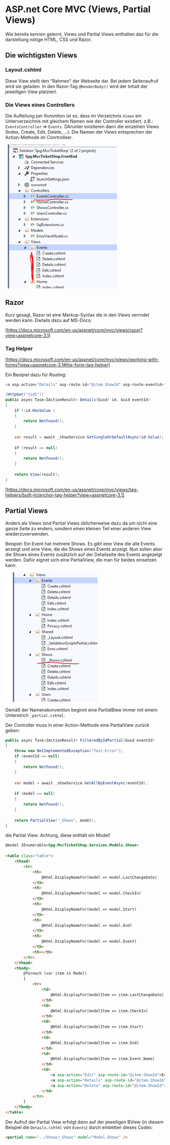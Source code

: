 # ASP.net Core MVC (Views, Partial Views)

Wie bereits kennen gelernt, Views und Partial Views enthalten das für die darstellung nötige HTML, CSS und Razor.

## Die wichtigsten Views

### Layout.cshtml

Diese View stellt den "Rahmen" der Webseite dar. Bei jedem Seitenaufruf wird sie geladen. In den Razor-Tag `@RenderBody()` wird der Inhalt  der jeweiligen View platziert.

### Die Views eines Controllers

Die Aufteilung per Konvntion ist so, dass im Verzeichnis `Views` ein Unterverzeichnis mit gleichem Namen wie der Controller existiert. z.B.: `EventsController` => `Events`. DArunter existieren dann die einzelnen Views (Index, Create, Edit, Delete, ...). Die Namen der Views entsprechen der Action-Methode im Conrtrolleer.

![GeneratedCode](GeneratedCode.PNG)

## Razor

Kurz gesagt, Razor ist eine Markup-Syntax die in den Views verrndet werden kann. Dwtails dazu auf MS-Docs:

[https://docs.microsoft.com/en-us/aspnet/core/mvc/views/razor?view=aspnetcore-3.1]

### Tag Helper

[https://docs.microsoft.com/en-us/aspnet/core/mvc/views/working-with-forms?view=aspnetcore-3.1#the-form-tag-helper]

Ein Besipiel dazu für Routing:

```C#
<a asp-action="Details" asp-route-id="@item.ShowId" asp-route-eventid="@item.EventId">Details</a>
```

```C#
[HttpGet("{id}")]
public async Task<IActionResult> Details(Guid? id, Guid eventId)
{
    if (!id.HasValue )
    {
        return NotFound();
    }

    var result = await _showService.GetSingleOrDefaultAsync(id.Value);

    if (result == null)
    {
        return NotFound();
    }

    return View(result);
}
```

[https://docs.microsoft.com/en-us/aspnet/core/mvc/views/tag-helpers/built-in/anchor-tag-helper?view=aspnetcore-3.1]

## Partial Views

Anders als Views sind Partial Views üblicherweise dazu da um nicht eine ganze Seite zu endern, sondern einen kleinen Teil einer anderen View wiederzuverwenden.

Beispiel: Ein Event hat mehrere Shows. Es gibt eine View die alle Events anzeigt und eine View, die die Shows eines Events anzeigt. Nun sollen aber die Shows eines Events zusätzlich auf der Detailseite des Events angezeigt werden. Dafür eignet sich eine PartialView, die man für beides einsetzen kann.

![PartialView](PartialView.PNG)

Gemäß der Namenskonvention beginnt eine PartialBiew immer mit einem Unterstrich `_partial.cshtml`.

Der Controller muss in einer Action-Methode eine PartialView zurück geben:

```C#
public async Task<IActionResult> FilteredByIdPartial(Guid eventId)
{
    throw new NotImplementedException("Test-Error");
    if (eventId == null)
    {
        return NotFound();
    }

    var model = await _showService.GetAllByEventAsync(eventId);

    if (model == null)
    {
        return NotFound();
    }

    return PartialView("_Shows", model);
}
```

die Partial View: Achtung, diese enthält ein Model!

```HTML
@model IEnumerable<Spg.MvcTicketShop.Services.Models.Shows>

<table class="table">
    <thead>
        <tr>
            <th>
                @Html.DisplayNameFor(model => model.LastChangeDate)
            </th>
            <th>
                @Html.DisplayNameFor(model => model.CheckIn)
            </th>
            <th>
                @Html.DisplayNameFor(model => model.Start)
            </th>
            <th>
                @Html.DisplayNameFor(model => model.End)
            </th>
            <th>
                @Html.DisplayNameFor(model => model.Event)
            </th>
            <th></th>
        </tr>
    </thead>
    <tbody>
        @foreach (var item in Model)
        {
            <tr>
                <td>
                    @Html.DisplayFor(modelItem => item.LastChangeDate)
                </td>
                <td>
                    @Html.DisplayFor(modelItem => item.CheckIn)
                </td>
                <td>
                    @Html.DisplayFor(modelItem => item.Start)
                </td>
                <td>
                    @Html.DisplayFor(modelItem => item.End)
                </td>
                <td>
                    @Html.DisplayFor(modelItem => item.Event.Name)
                </td>
                <td>
                    <a asp-action="Edit" asp-route-id="@item.ShowId">Edit</a> |
                    <a asp-action="Details" asp-route-id="@item.ShowId">Details</a> |
                    <a asp-action="Delete" asp-route-id="@item.ShowId">Delete</a>
                </td>
            </tr>
        }
    </tbody>
</table>
```

Der Aufruf der Partial View erfolgt dann auf der jeweiligen BView (in diesem Beispiel die `Details.cshtml` von `Events`) durch einbetten dieses Codes:

```HTML
<partial name="../Shows/_Shows" model="Model.Shows" />
```
